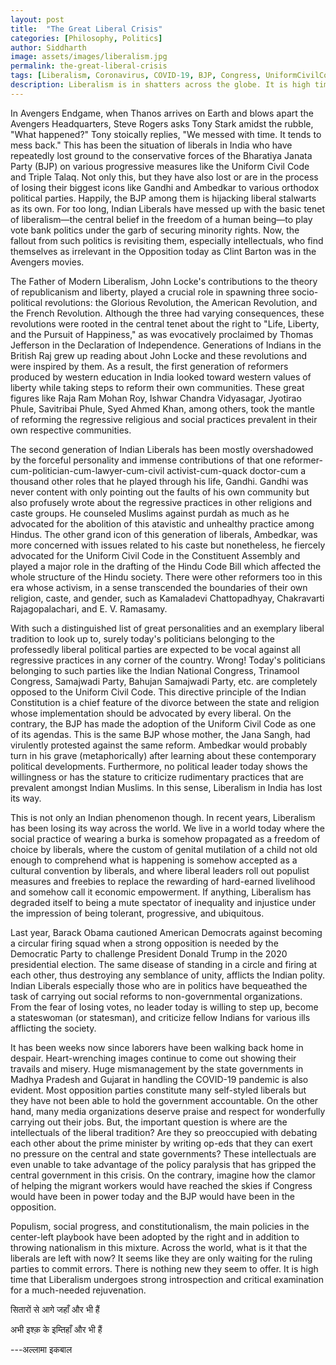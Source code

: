 ```yaml
---
layout: post
title:  "The Great Liberal Crisis"
categories: [Philosophy, Politics]
author: Siddharth
image: assets/images/liberalism.jpg
permalink: the-great-liberal-crisis
tags: [Liberalism, Coronavirus, COVID-19, BJP, Congress, UniformCivilCode]
description: Liberalism is in shatters across the globe. It is high time that liberals start introspection.
---
```

In Avengers Endgame, when Thanos arrives on Earth and blows apart the Avengers Headquarters, Steve Rogers asks Tony Stark amidst the rubble, "What happened?" Tony stoically replies, "We messed with time. It tends to mess back." This has been the situation of liberals in India who have repeatedly lost ground to the conservative forces of the Bharatiya Janata Party (BJP) on various progressive measures like the Uniform Civil Code and Triple Talaq. Not only this, but they have also lost or are in the process of losing their biggest icons like Gandhi and Ambedkar to various orthodox political parties. Happily, the BJP among them is hijacking liberal stalwarts as its own. For too long, Indian Liberals have messed up with the basic tenet of liberalism—the central belief in the freedom of a human being—to play vote bank politics under the garb of securing minority rights. Now, the fallout from such politics is revisiting them, especially intellectuals, who find themselves as irrelevant in the Opposition today as Clint Barton was in the Avengers movies.

The Father of Modern Liberalism, John Locke's contributions to the theory of republicanism and liberty, played a crucial role in spawning three socio-political revolutions: the Glorious Revolution, the American Revolution, and the French Revolution. Although the three had varying consequences, these revolutions were rooted in the central tenet about the right to "Life, Liberty, and the Pursuit of Happiness," as was evocatively proclaimed by Thomas Jefferson in the Declaration of Independence. Generations of Indians in the British Raj grew up reading about John Locke and these revolutions and were inspired by them. As a result, the first generation of reformers produced by western education in India looked toward western values of liberty while taking steps to reform their own communities. These great figures like Raja Ram Mohan Roy, Ishwar Chandra Vidyasagar, Jyotirao Phule, Savitribai Phule, Syed Ahmed Khan, among others, took the mantle of reforming the regressive religious and social practices prevalent in their own respective communities.

The second generation of Indian Liberals has been mostly overshadowed by the forceful personality and immense contributions of that one reformer-cum-politician-cum-lawyer-cum-civil activist-cum-quack doctor-cum a thousand other roles that he played through his life, Gandhi. Gandhi was never content with only pointing out the faults of his own community but also profusely wrote about the regressive practices in other religions and caste groups. He counseled Muslims against purdah as much as he advocated for the abolition of this atavistic and unhealthy practice among Hindus. The other grand icon of this generation of liberals, Ambedkar, was more concerned with issues related to his caste but nonetheless, he fiercely advocated for the Uniform Civil Code in the Constituent Assembly and played a major role in the drafting of the Hindu Code Bill which affected the whole structure of the Hindu society. There were other reformers too in this era whose activism, in a sense transcended the boundaries of their own religion, caste, and gender, such as Kamaladevi Chattopadhyay, Chakravarti Rajagopalachari, and E. V. Ramasamy.

With such a distinguished list of great personalities and an exemplary liberal tradition to look up to, surely today's politicians belonging to the professedly liberal political parties are expected to be vocal against all regressive practices in any corner of the country. Wrong! Today's politicians belonging to such parties like the Indian National Congress, Trinamool Congress, Samajwadi Party, Bahujan Samajwadi Party, etc. are completely opposed to the Uniform Civil Code. This directive principle of the Indian Constitution is a chief feature of the divorce between the state and religion whose implementation should be advocated by every liberal. On the contrary, the BJP has made the adoption of the Uniform Civil Code as one of its agendas. This is the same BJP whose mother, the Jana Sangh, had virulently protested against the same reform. Ambedkar would probably turn in his grave (metaphorically) after learning about these contemporary political developments. Furthermore, no political leader today shows the willingness or has the stature to criticize rudimentary practices that are prevalent amongst Indian Muslims. In this sense, Liberalism in India has lost its way.

This is not only an Indian phenomenon though. In recent years, Liberalism has been losing its way across the world. We live in a world today where the social practice of wearing a burka is somehow propagated as a freedom of choice by liberals, where the custom of genital mutilation of a child not old enough to comprehend what is happening is somehow accepted as a cultural convention by liberals, and where liberal leaders roll out populist measures and freebies to replace the rewarding of hard-earned livelihood and somehow call it economic empowerment. If anything, Liberalism has degraded itself to being a mute spectator of inequality and injustice under the impression of being tolerant, progressive, and ubiquitous.

Last year, Barack Obama cautioned American Democrats against becoming a circular firing squad when a strong opposition is needed by the Democratic Party to challenge President Donald Trump in the 2020 presidential election. The same disease of standing in a circle and firing at each other, thus destroying any semblance of unity, afflicts the Indian polity. Indian Liberals especially those who are in politics have bequeathed the task of carrying out social reforms to non-governmental organizations. From the fear of losing votes, no leader today is willing to step up, become a stateswoman (or statesman), and criticize fellow Indians for various ills afflicting the society.

It has been weeks now since laborers have been walking back home in despair. Heart-wrenching images continue to come out showing their travails and misery. Huge mismanagement by the state governments in Madhya Pradesh and Gujarat in handling the COVID-19 pandemic is also evident. Most opposition parties constitute many self-styled liberals but they have not been able to hold the government accountable. On the other hand, many media organizations deserve praise and respect for wonderfully carrying out their jobs. But, the important question is where are the intellectuals of the liberal tradition? Are they so preoccupied with debating each other about the prime minister by writing op-eds that they can exert no pressure on the central and state governments? These intellectuals are even unable to take advantage of the policy paralysis that has gripped the central government in this crisis. On the contrary, imagine how the clamor of helping the migrant workers would have reached the skies if Congress would have been in power today and the BJP would have been in the opposition.

Populism, social progress, and constitutionalism, the main policies in the center-left playbook have been adopted by the right and in addition to throwing nationalism in this mixture. Across the world, what is it that the liberals are left with now? It seems like they are only waiting for the ruling parties to commit errors. There is nothing new they seem to offer. It is high time that Liberalism undergoes strong introspection and critical examination for a much-needed rejuvenation.

सितारों से आगे जहाँ और भी हैं

अभी इश्क़ के इम्तिहाँ और भी हैं

---अल्लामा इकबाल
